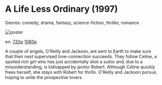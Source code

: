 # A Life Less Ordinary (1997)

Genres: comedy, drama, fantasy, science-fiction, thriller, romance

![poster](http://image.tmdb.org/t/p/w500/izFQKGqlWnuB4cRvr5QMYTwQinR.jpg)

en:
  [720p](magnet:?xt=urn:btih:444BCDCBED2D96065A332A450C05AD7E820BE859&tr=udp://glotorrents.pw:6969/announce&tr=udp://tracker.opentrackr.org:1337/announce&tr=udp://torrent.gresille.org:80/announce&tr=udp://tracker.openbittorrent.com:80&tr=udp://tracker.coppersurfer.tk:6969&tr=udp://tracker.leechers-paradise.org:6969&tr=udp://p4p.arenabg.ch:1337&tr=udp://tracker.internetwarriors.net:1337)
  [1080p](magnet:?xt=urn:btih:9A5577AFFD8C19DF6C39930181AD1FB5F3EFAD6F&tr=udp://glotorrents.pw:6969/announce&tr=udp://tracker.opentrackr.org:1337/announce&tr=udp://torrent.gresille.org:80/announce&tr=udp://tracker.openbittorrent.com:80&tr=udp://tracker.coppersurfer.tk:6969&tr=udp://tracker.leechers-paradise.org:6969&tr=udp://p4p.arenabg.ch:1337&tr=udp://tracker.internetwarriors.net:1337)
  


A couple of angels, O'Reilly and Jackson, are sent to Earth to make sure that their next supervised love-connection succeeds. They follow Celine, a spoiled rich girl who has just accidentally shot a suitor and, due to a misunderstanding, is kidnapped by janitor Robert. Although Celine quickly frees herself, she stays with Robert for thrills. O'Reilly and Jackson pursue, hoping to unite the prospective lovers.